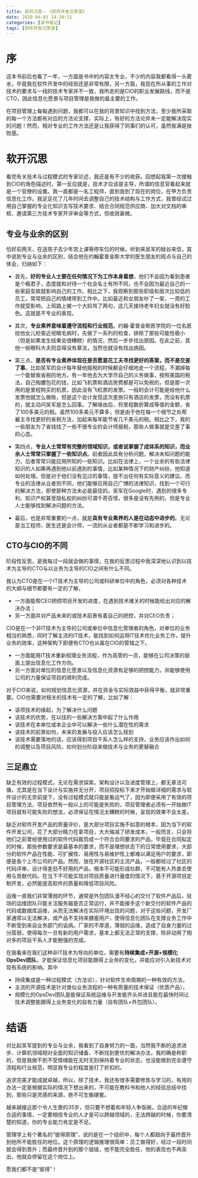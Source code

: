 ```yaml
---
title: 软开沉思--《软件开发沉思录》
date: 2018-04-01 14:20:31
categories: [读书笔记]
tags: [软件开发沉思录] 
---
```


# 序

这本书前后也看了一年，一方面是书中的内容太专业，不少的内容我都看得一头雾水，毕竟我在软件开发中的经验还是非常有限，另一方面，我现在所从事的工作对技术的要求与一线的技术专家并不一致，我所走的是CIO的职业发展路线，而不是CTO，因此信息化愿景与项目管理是我做的最主要的工作。

在项目管理上每每遇到问题，我都可以在我的背景知识中找到方法，至少我所采取的每一个方法都有对应的方法论支撑，实际上，有好的方法论并未一定能解决现实的问题！然而，相对专业的工作方法还是让我获得了同事们的认可，虽然我满是挫败感。

<!-- more -->


# 软开沉思

看完有关技术与过程模式的专家论述，我还是有不少的收获。回想起我第一次接触到CIO的角色描述时，第一反应就是，技术才应该是主导，所谓的信息官看起来就是一个官僚的设置。我一直都是一名工程师，直到我到了现在的岗位，在甲方负责信息化工作。我足足花了几年时间去调整自己的技术结构与工作方式，我曾经试过用自己掌握的专业化知识去写技术要求、结合合同规范供应商、加大对文档的审核、邀请第三方技术专家开评审会等方式，但收效甚微。

## 专业与业余的区别

恰好前两天，在送孩子去少年宫上课等停车位的时候，听到来吴军的硅谷来信，其中说到专业与业余的区别，结合他在约翰霍普金斯大学的医生朋友的观点与自己的体会，归纳如下：

- 首先，**好的专业人士要在任何情况下为工作本身着想**，他们不会因为看到患者是个瘾君子，态度就和对待一个社会名士有所不同，也不会因为最近自己的一些家庭变故就影响自己的工作。相比之下，我观察到那些职级和层次比较低的员工，常常把自己的情绪带到工作中。比如最近和女朋友吵了一架，一周的工作就受影响，上班路上被一个大妈骂了两句，这几天接待老年妇女就没有好脸色。这就是不专业的表现。

- 其次，**专业素养意味着遵守流程和行业规范**。约翰·霍普金斯医学院的一位名医给他女儿检查近视眼毛病时，先做了一系列的检查，排除了那些可能性极小（但是如果发生结果会很糟糕）的情况，然后一步步找出原因。在此之前，其他一些眼科大夫则显得没有章法，当然也就没有找出病因。

- 第三点，**是否有专业素养体现在是否愿意花工夫寻找更好的答案，而不是交差了事**。比如吴军的会计每年替他报税的时候都会仔细地走一个流程，不漏掉每一个能替我省税的地方。有一年他去为大学尽自己的义务做事，按照美国的税法，自己掏腰包花的钱，比如飞机票和酒店房费都是可以免税的，但是那一次用的是里程购买的机票，因此没有飞机票的发票。一般的会计可能是给他什么发票他就怎么做账，但是这个会计发现这次差旅只有酒店的发票，而没有机票的，就主动问吴军是怎么回事。了解缘由后，将里程数折算成等值的金额，省了100多美元的税。虽然100多美元不算多，但是由于他在每一个细节之处帮雇主寻找更好的省税方法，加起来每年能节省几千美元的税。相比之下，我的一些朋友为了省钱找了一些不很专业的会计师报税，那些人做事就是交差了事的心态。

- 第四点，**专业人士常常有完整的领域知识，或者说掌握了成体系的知识，而业余人士常常只掌握了一些知识点**。前者因此具有分析问题，解决未知问题的能力，后者常常只能应用所知的一些知识。比如在法律上，一个业余的有些法律知识的人如果再遇到他以前遇到的事情，比如某种情况下的财产纠纷，他知道如何处理。但是对于他们没有见过的事情，提不出任何有实际意义的建议。而专业的法律从业者则不同，他们能够应用自己广博的法律知识，找到一个可行的解决方法，即使那种方法未必是最佳的。吴军在Google时，遇到的很多专利、知识产权甚至隐私权的纠纷可谓千奇百怪，很多是没有先例的，但是专业人士能够找到解决问题的方法。

- 最后，也是非常重要的一点，就是**具有专业素养的人是在动态中进步的**。无论是当工程师、医生还是会计师，一流的从业者都是不断学习和进步的。

## CTO与CIO的不同

阶段性反思，是我每过一段就会做的事情，在我的反思过程中我深深地认识到以技术为主导的CTO与以业务为主导的CIO之间有什么不同。

我认为CTO是在一个IT技术为主导的公司或科研单位中的角色，必须对各种技术的大纲与细节都要有一定的了解，
- 一方面能帮CEO把控项目开发的进度，在遇到技术难关的时候能给出对应的解决办法；
- 另一方面并对产品未来的或技术前景有着自己的把控，并对CEO负责；

CIO是在一个非IT技术为主导的公司或单位中信息化管理者的角色，对单位的业务相当的熟悉，同时了解主流的IT技术，能找到如何运用IT技术优化业务工作，提升业务的效率，这种架构下即便有CTO也从属在CIO的管辖之下。
- 一方面能用IT技术重新梳理业务流程，作为高管的一员，能够在公司决策的层面上提出信息化工作方向。
- 另一方面对单位的信息化愿景以及信息化资源有足够的把控能力，并能够使用公司的力量保证项目的顺利完成。

对于CIO来说，如何规划信息化资源，并在资金与实际效益中获得平衡，就非常重要。CIO也需要对相关的技术有一定的了解，比如了解：
- 该项技术的缘起，为了解决什么问题
- 该技术的优势，在以往的一些解决方案中起了什么作用
- 该技术在本单位或本企业中可以解决一些什么潜在性的需求
- 该技术的前景如何，未来的发展与投入应该怎么规划
- 该技术需要落地的话，应该得到项目干系人怎么样的支持，业务应该作出如何的调整以及项目风险，如何划分阶段来做技术与业务的更替融合

## 三足鼎立

缺乏有效的过程模式，无论在需求探索，架构设计以及进度管理上，都无章法可循，尤其是在当下设计与实施并无分开，项目招投标下来才开始做详细的需求与软件设计的无奈前提下，没有过程模式就只能是看运气了，因为即便采用了有效的项目管理方法，项目依然有一般以上的可能是失败的，项目管理者必须有一开始做IT项目就有可能失败的想法，必须保证在情况太糟糕的时候，呈现的效果不会太差。

缺乏对软件开发产品的质量评价，是大部分项目实施不如意的根本，因为当下的软件开发公司，花了大部分精力在拿项目，大大缩减了研发成本，一般而言，只会将他们之前曾经使用过的软件代码裁剪成一个符合合同要求的产品，毕竟在合同拟定的时候，那些参数要求是最基本的要求，而不是理想状态下的日常使用要求，大部分的软件产品在性能、可扩展性、易用性与易维护性上都难以满足用户的要求，即便是各个上市公司的产品。然而，放在开源社区的主流产品，一般都经过了社区的代码评审，设计得差劲不好用的产品，根本不可能形成社群，不可能有人热衷去使用与贡献代码。在当下不可能实现对项目质量进行量度的情况下，基于开源项目定制开发，必然能提高软件的质量和降低项目风险。

运维一直我们非常薄弱的环节，通常是外包团队漫不经心的交付了软件产品后，驻场的运维团队只能关注服务器是否正常运行，并不能接手这个新交付的软件产品的代码或数据库运维，从而无法解决在实际环境出现的问题，对于这些问题，开发厂家通常以无法解决，或产品不支持来搪塞用户，使得信息化团队在支撑业务工作中不断受到来自业务部门的诟病。厂家的不厚道，薄弱的运维，造成了自身力量的过分孱弱，使得每次一旦有新的用户需求，基本上都无法正常的支撑，除非动用了相对多的项目干系人才能勉强的完成。

在我看来在我们这种非IT技术为导向的单位，需要有**持续集成+开源+规模化OpsDev团队**，才能保证信息化项目能跟得上业务的变化，并能应对引入新技术对现有系统的影响。其中
- 持续集成是一种过程模式（方法论），针对软件生命周期的一种有效的方法，
- 主流的开源技术是针对类似业务流程的一种有质量的技术保证（优质产品），
- 规模化的OpsDev团队是能保证系统运维与开发能齐头并进且能在最快时间让技术调整能跟得上业务变化的自有力量（自有团队+外包团队）。

# 结语

对比起吴军提到的专业与业余，我看到了自身努力的一面，当然我不断的追求进步、计算机领域相对全面的知识储备、不断找到更优的解决办法，我的确是称职的，但是我做不到不受情绪能在无时无刻保持着专业的状态，也没能做到完全遵守流程和行业规范，明显我专业的程度是打了折扣的。

追求完美才能成就卓越，所以，除了技术，我还有很多需要修炼与学习的，有用的办法一定是根据实际的情况下想出来的，不可能在教科书和他人的经验总结中找到，那些只是灵感的来源，绝不可生搬硬套。

越来越接近那个令人生畏的35岁，但只要不想着和年轻人争饭碗，合适的年纪做合适的事情，一定要相信专业的人才是可以跨越领域的，无法跨越的时候，你要清楚的知道，你的专业能力肯定是不足。

管理学上有个著名的“彼得原理”，说的是在一个组织中，每个人都趋向于最终晋升到他所不能胜任的地位。这个原理的逻辑推理很简单：员工做得好，经过一段时间就会得到晋升；而最终晋升到的那个层级，他不能完全胜任，他的表现也不再突出，他就会停留在这个岗位上。

愿我们都不是“彼得”！